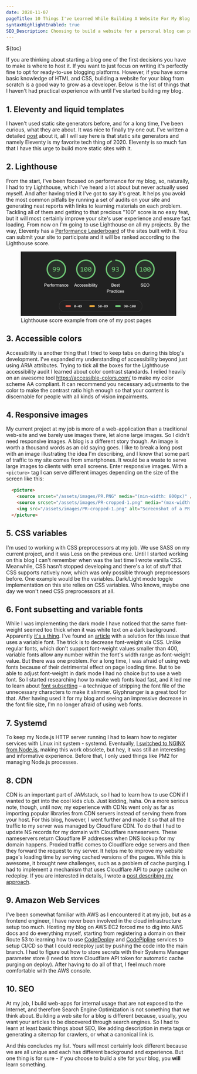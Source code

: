 ```yaml
---
date: 2020-11-07
pageTitle: 10 Things I've Learned While Building A Website For My Blog 📚
syntaxHighlightEnabled: true
SEO_Description: Choosing to build a website for a personal blog can prove to be beneficial because it's a great learning opportunity. Here's a list of 10 things, that I've learned building a web-site for the static blog. 
---
```


<style>
ol {
  list-style: none;
}
</style>

${toc}

If you are thinking about starting a blog one of the first decisions you have to make is where to host it. If you want to just focus on writing it's perfectly fine to opt for ready-to-use blogging platforms. However, if you have some basic knowledge of HTML and CSS, building a website for your blog from scratch is a good way to grow as a developer. Below is the list of things that I haven't had practical experience with until I've started building my blog.

## 1. Eleventy and liquid templates

I haven't used static site generators before, and for a long time, I've been curious, what they are about. It was nice to finally try one out. I've written a detailed [post](/posts/eleventy-staticman/) about it, all I will say here is that static site generators and namely Eleventy is my favorite tech thing of 2020. Eleventy is so much fun that I have this urge to build more static sites with it.

## 2. Lighthouse

From the start, I've been focused on performance for my blog, so, naturally, I had to try Lighthouse, which I've heard a lot about but never actually used myself. And after having tried it I've got to say it's great.
It helps you avoid the most common pitfalls by running a set of audits on your site and generating neat reports with links to learning materials on each problem. Tackling all of them and getting to that precious "100" score is no easy feat, but it will most certainly improve your site's user experience and ensure fast loading. From now on I'm going to use Lighthouse on all my projects. By the way, Eleventy has a [Performance Leaderboard](https://www.11ty.dev/speedlify/) of the sites built with it. You can submit your site to participate and it will be ranked according to the Lighthouse score.

<figure>
    <img src="/assets/images/Lighthouse.PNG" alt="Four numbers in green circles in a row. Each stands for Performance, Accessibility, Best Practices and SEO Lighthouse score" />
    <span class="image-caption">Lighthouse score example from one of my post pages</span>
</figure>

## 3. Accessible colors

Accessibility is another thing that I tried to keep tabs on during this blog's development. I've expanded my understanding of accessibility beyond just using ARIA attributes. Trying to tick all the boxes for the Lighthouse accessibility audit I learned about color contrast standards. I relied heavily on an awesome tool https://accessible-colors.com/ to make my color scheme AA compliant. It can recommend you necessary adjustments to the color to make the contrast ratio high enough so that your content is discernable for people with all kinds of vision impairments.

## 4. Responsive images
My current project at my job is more of a web-application than a traditional web-site and we barely use images there, let alone large images. So I didn't need responsive images. A blog is a different story though.
An image is worth a thousand words as an old saying goes. I like to break a long post with an image illustrating the idea I'm describing, and I know that some part of traffic to my site comes from smartphones. It would be a waste to serve large images to clients with small screens. Enter responsive images. With a `<picture>` tag I can serve different images depending on the size of the screen like this:

``` html
  <picture>
    <source srcset="/assets/images/PR.PNG" media="(min-width: 800px)" />
    <source srcset="/assets/images/PR-cropped-1.png" media="(max-width: 800px)" />
    <img src="/assets/images/PR-cropped-1.png" alt="Screenshot of a PR with comment data made by Staticman" /> 
  </picture>

```

## 5. CSS variables

I'm used to working with CSS preprocessors at my job. We use SASS on my current project, and it was Less on the previous one. Until I started working on this blog I can't remember when was the last time I wrote vanilla CSS. Meanwhile, CSS hasn't stopped developing and there's a lot of stuff that CSS supports natively now, which was only possible through preprocessors before. One example would be the variables. Dark/Light mode toggle implementation on this site relies on CSS variables. Who knows, maybe one day we won't need CSS preprocessors at all.

## 6. Font subsetting and variable fonts

While I was implementing the dark mode I have noticed that the same font-weight seemed too thick when it was white text on a dark background. Apparently [it's a thing](https://css-tricks.com/dark-mode-and-variable-fonts/#comment-1757496). I've found an [article](https://css-tricks.com/dark-mode-and-variable-fonts/) with a solution for this issue that uses a variable font. The trick is to decrease font-weight via CSS. Unlike regular fonts, which don't support font-weight values smaller than 400, variable fonts allow any number within the font's width range as font-weight value. But there was one problem. For a long time, I was afraid of using web fonts because of their detrimental effect on page loading time. But to be able to adjust font-weight in dark mode I had no choice but to use a web font. So I started researching how to make web fonts load fast, and it led me to learn about [font subsetting](https://www.afasterweb.com/2018/03/09/subsetting-fonts-with-glyphhanger/) – a technique of stripping the font file of the unnecessary characters to make it slimmer. Glyphnanger is a great tool for that. After having used it for my blog and seeing an impressive decrease in the font file size, I'm no longer afraid of using web fonts.

## 7. Systemd

To keep my Node.js HTTP server running I had to learn how to register services with Linux init system - systemd. Eventually, [I switched to NGINX from Node.js](/posts/server/), making this work obsolete, but hey, it was still an interesting and informative experience. Before that, I only used things like PM2 for managing Node.js processes.

## 8. CDN

CDN is an important part of JAMstack, so I had to learn how to use CDN if I wanted to get into the cool kids club. Just kidding, haha. On a more serious note, though, until now, my experience with CDNs went only as far as importing popular libraries from CDN servers instead of serving them from your host. For this blog, however, I went further and made it so that all the traffic to my server was managed by Cloudflare CDN. To do that I had to update NS records for my domain with Cloudflare nameservers. These nameservers return Cloudflare IP addresses when DNS lookup for my domain happens. Proxied traffic comes to Cloudflare edge servers and then they forward the request to my server. It helps me to improve my website page's loading time by serving cached versions of the pages. While this is awesome, it brought new challenges, such as a problem of cache purging. I had to implement a mechanism that uses Cloudflare API to purge cache on redeploy. If you are interested in details, I wrote a [post describing my approach](/posts/cdn/).

## 9. Amazon Web Services

I've been somewhat familiar with AWS as I encountered it at my job, but as a frontend engineer, I have never been involved in the cloud infrastructure setup too much. Hosting my blog on AWS EC2 forced me to dig into AWS docs and do everything myself, starting from registering a domain on their Route 53 to learning how to use [CodeDeploy](https://aws.amazon.com/ru/codedeploy/) and [CodePipline](https://aws.amazon.com/ru/codepipeline/) services to setup CI/CD so that I could redeploy just by pushing the code into the main branch. I had to figure out how to store secrets with their Systems Manager parameter store (I need to store Cloudflare API token for automatic cache purging on deploy). After having to do all of that, I feel much more comfortable with the AWS console.

## 10. SEO

At my job, I build web-apps for internal usage that are not exposed to the Internet, and therefore Search Engine Optimization is not something that we think about. Building a web site for a blog is different because, usually, you want your articles to be discovered through search engines. So I had to learn at least basic things about SEO, like adding description in meta tags or generating a sitemap for crawlers, or what a canonical link is.

And this concludes my list. Yours will most certainly look different because we are all unique and each has different background and experience. But one thing is for sure - if you choose to build a site for your blog, you **will** learn something.